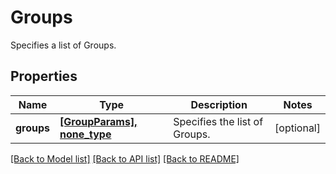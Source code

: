 # Groups

Specifies a list of Groups.

## Properties
Name | Type | Description | Notes
------------ | ------------- | ------------- | -------------
**groups** | [**[GroupParams], none_type**](GroupParams.md) | Specifies the list of Groups. | [optional] 

[[Back to Model list]](../README.md#documentation-for-models) [[Back to API list]](../README.md#documentation-for-api-endpoints) [[Back to README]](../README.md)


